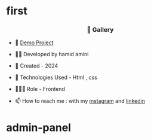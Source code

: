 # first


<h3 align="center"> 📸 Gallery </h3>







- 🔗 [Demo Project](https://hamidamini-fe.github.io/first/
)


- 👨‍💻 Developed by hamid amini

- 📆 Created - 2024

- 🤖 Technologies Used - Html , css 

- 🕵🏻‍♀️ Role - Frontend

- 📫 How to reach me : with my [instagram](https://www.instagram.com/hamidamini-fe2024) and [linkedin](https://www.linkedin.com/in/hamidamini/)
# admin-panel
